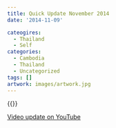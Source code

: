 ```yaml
---
title: Quick Update November 2014
date: '2014-11-09'

cateogires:
  - Thailand
  - Self
categories:
  - Cambodia
  - Thailand
  - Uncategorized
tags: []
artwork: images/artwork.jpg
---
```


{{<youtube AaZmjQ-D01c>}}

[Video update on YouTube](https://youtu.be/AaZmjQ-D01c)
